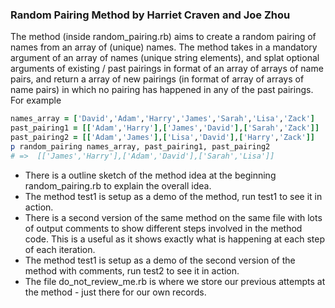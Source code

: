 ### Random Pairing Method by Harriet Craven and Joe Zhou

The method (inside random_pairing.rb) aims to create a random pairing of names from an array of (unique) names.  The method takes in a mandatory argument of an array of names (unique string elements), and splat optional arguments of existing / past pairings in format of an array of arrays of name pairs, and return a array of new pairings (in format of array of arrays of name pairs) in which no pairing has happened in any of the past pairings.  For example

```ruby
names_array = ['David','Adam','Harry','James','Sarah','Lisa','Zack']
past_pairing1 = [['Adam','Harry'],['James','David'],['Sarah','Zack']]
past_pairing2 = [['Adam','James'],['Lisa','David'],['Harry','Zack']]
p random_pairing names_array, past_pairing1, past_pairing2  
# =>  [['James','Harry'],['Adam','David'],['Sarah','Lisa']]
```

* There is a outline sketch of the method idea at the beginning random_pairing.rb to explain the overall idea. 
* The method test1 is setup as a demo of the method, run test1 to see it in action.
* There is a second version of the same method on the same file with lots of output comments to show different steps involved in the method code.  This is a useful as it shows exactly what is happening at each step of each iteration.
* The method test1 is setup as a demo of the second version of the method with comments, run test2 to see it in action.
* The file do_not_review_me.rb is where we store our previous attempts at the method - just there for our own records.
